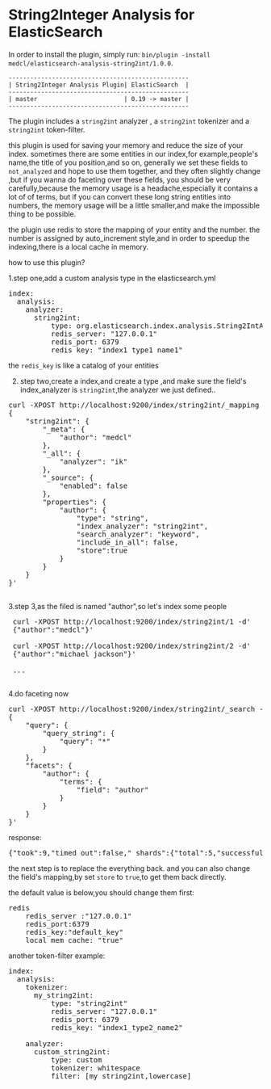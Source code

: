 String2Integer Analysis for ElasticSearch
==================================



In order to install the plugin, simply run: `bin/plugin -install medcl/elasticsearch-analysis-string2int/1.0.0`.

    --------------------------------------------------
    | String2Integer Analysis Plugin| ElasticSearch  |
    --------------------------------------------------
    | master                        | 0.19 -> master |
    --------------------------------------------------

The plugin includes a `string2int` analyzer , a `string2int` tokenizer  and a `string2int` token-filter.

this plugin is used for saving your memory and reduce the size of your index.
sometimes there are some entities in our index,for example,people's name,the title of you position,and so on,
generally we set these fields to `not_analyzed` and hope to use them together,
and they often slightly change ,but if you wanna do faceting over these fields,
you should be very carefully,because the memory usage is a headache,especially it contains a lot of of terms,
but if you can convert these long string entities into numbers,
the memory usage will be a little smaller,and make the impossible thing  to be possible.

the plugin use redis to store the mapping of your entity and the number.
the number is assigned by auto_increment style,and in order to speedup the indexing,there is a local cache in memory.


how to use this plugin?

1.step one,add a custom analysis type in the elasticsearch.yml

<pre>
index:
  analysis:
    analyzer:
      string2int:
          type: org.elasticsearch.index.analysis.String2IntAnalyzerProvider
          redis_server: "127.0.0.1"
          redis_port: 6379
          redis_key: "index1_type1_name1"
</pre>

the `redis_key` is like a catalog of your entities

2. step two,create a index,and create a type ,and make sure the field's index_analyzer is `string2int`,the analyzer we just defined..

<pre>
curl -XPOST http://localhost:9200/index/string2int/_mapping -d'
{
    "string2int": {
        "_meta": {
            "author": "medcl"
        },
        "_all": {
            "analyzer": "ik"
        },
        "_source": {
            "enabled": false
        },
        "properties": {
            "author": {
                "type": "string",
                "index_analyzer": "string2int",
                "search_analyzer": "keyword",
                "include_in_all": false,
                "store":true
            }
        }
    }
}'

</pre>

3.step 3,as the filed is named "author",so let's index some people

<pre>
 curl -XPOST http://localhost:9200/index/string2int/1 -d'
 {"author":"medcl"}'

 curl -XPOST http://localhost:9200/index/string2int/2 -d'
 {"author":"michael jackson"}'

 ...

</pre>

4.do faceting now

<pre>
curl -XPOST http://localhost:9200/index/string2int/_search -d'
{
    "query": {
        "query_string": {
            "query": "*"
        }
    },
    "facets": {
        "author": {
            "terms": {
                "field": "author"
            }
        }
    }
}'
</pre>
 response:
<pre>
{"took":9,"timed_out":false,"_shards":{"total":5,"successful":5,"failed":0},"hits":{"total":3,"max_score":1.0,"hits":[{"_index":"index","_type":"string2int","_id":"1","_score":1.0},{"_index":"index","_type":"string2int","_id":"2","_score":1.0},{"_index":"index","_type":"string2int","_id":"3","_score":1.0}]},"facets":{"author":{"_type":"terms","missing":0,"total":3,"other":0,"terms":[{"term":"6","count":2},{"term":"7","count":1}]}}}
</pre>

the next step is to replace the everything back.
and you can also change the field's mapping,by set `store` to `true`,to get them back directly.


the default value is below,you should change them first:
<pre>
redis
    redis_server :"127.0.0.1"
    redis_port:6379
    redis_key:"default_key"
    local_mem_cache: "true"
</pre>

another token-filter example:
<pre>
index:
  analysis:
    tokenizer:
      my_string2int:
          type: "string2int"
          redis_server: "127.0.0.1"
          redis_port: 6379
          redis_key: "index1_type2_name2"

    analyzer:
      custom_string2int:
          type: custom
          tokenizer: whitespace
          filter: [my_string2int,lowercase]
</pre>